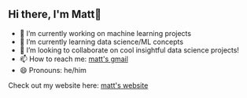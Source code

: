 ## Hi there, I'm Matt👋

- 🔭 I’m currently working on machine learning projects
- 🌱 I’m currently learning data science/ML concepts
- 👯 I’m looking to collaborate on cool insightful data science projects!
- 📫 How to reach me: [matt's gmail](mailto:matthewdiep15@gmail.com)
- 😄 Pronouns: he/him

Check out my website here: [matt's website](https://mattdiep15.github.io/mattdiep.github.io/)
